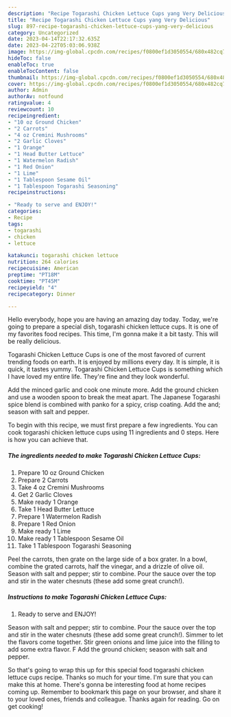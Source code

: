 ```yaml
---
description: "Recipe Togarashi Chicken Lettuce Cups yang Very Delicious"
title: "Recipe Togarashi Chicken Lettuce Cups yang Very Delicious"
slug: 897-recipe-togarashi-chicken-lettuce-cups-yang-very-delicious
category: Uncategorized
date: 2023-04-14T22:17:32.635Z
date: 2023-04-22T05:03:06.938Z
image: https://img-global.cpcdn.com/recipes/f0800ef1d3050554/680x482cq70/togarashi-chicken-lettuce-cups-recipe-main-photo.jpg
hideToc: false
enableToc: true
enableTocContent: false
thumbnail: https://img-global.cpcdn.com/recipes/f0800ef1d3050554/680x482cq70/togarashi-chicken-lettuce-cups-recipe-main-photo.jpg
cover: https://img-global.cpcdn.com/recipes/f0800ef1d3050554/680x482cq70/togarashi-chicken-lettuce-cups-recipe-main-photo.jpg
author: Admin
authorAv: notfound
ratingvalue: 4
reviewcount: 10
recipeingredient:
- "10 oz Ground Chicken"
- "2 Carrots"
- "4 oz Cremini Mushrooms"
- "2 Garlic Cloves"
- "1 Orange"
- "1 Head Butter Lettuce"
- "1 Watermelon Radish"
- "1 Red Onion"
- "1 Lime"
- "1 Tablespoon Sesame Oil"
- "1 Tablespoon Togarashi Seasoning"
recipeinstructions:

- "Ready to serve and ENJOY!"
categories:
- Recipe
tags:
- togarashi
- chicken
- lettuce

katakunci: togarashi chicken lettuce 
nutrition: 264 calories
recipecuisine: American
preptime: "PT18M"
cooktime: "PT45M"
recipeyield: "4"
recipecategory: Dinner

---
```



Hello everybody, hope you are having an amazing day today. Today, we're going to prepare a special dish, togarashi chicken lettuce cups. It is one of my favorites food recipes. This time, I'm gonna make it a bit tasty. This will be really delicious.

Togarashi Chicken Lettuce Cups is one of the most favored of current trending foods on earth. It is enjoyed by millions every day. It is simple, it is quick, it tastes yummy. Togarashi Chicken Lettuce Cups is something which I have loved my entire life. They're fine and they look wonderful.

Add the minced garlic and cook one minute more. Add the ground chicken and use a wooden spoon to break the meat apart. The Japanese Togarashi spice blend is combined with panko for a spicy, crisp coating. Add the and; season with salt and pepper.


To begin with this recipe, we must first prepare a few ingredients. You can cook togarashi chicken lettuce cups using 11 ingredients and 0 steps. Here is how you can achieve that.

<!--inarticleads1-->

##### The ingredients needed to make Togarashi Chicken Lettuce Cups:

1. Prepare 10 oz Ground Chicken
1. Prepare 2 Carrots
1. Take 4 oz Cremini Mushrooms
1. Get 2 Garlic Cloves
1. Make ready 1 Orange
1. Take 1 Head Butter Lettuce
1. Prepare 1 Watermelon Radish
1. Prepare 1 Red Onion
1. Make ready 1 Lime
1. Make ready 1 Tablespoon Sesame Oil
1. Take 1 Tablespoon Togarashi Seasoning


Peel the carrots, then grate on the large side of a box grater. In a bowl, combine the grated carrots, half the vinegar, and a drizzle of olive oil. Season with salt and pepper; stir to combine. Pour the sauce over the top and stir in the water chesnuts (these add some great crunch!). 

<!--inarticleads2-->

##### Instructions to make Togarashi Chicken Lettuce Cups:


1. Ready to serve and ENJOY!

Season with salt and pepper; stir to combine. Pour the sauce over the top and stir in the water chesnuts (these add some great crunch!). Simmer to let the flavors come together. Stir green onions and lime juice into the filling to add some extra flavor. F Add the ground chicken; season with salt and pepper. 

So that's going to wrap this up for this special food togarashi chicken lettuce cups recipe. Thanks so much for your time. I'm sure that you can make this at home. There's gonna be interesting food at home recipes coming up. Remember to bookmark this page on your browser, and share it to your loved ones, friends and colleague. Thanks again for reading. Go on get cooking!
